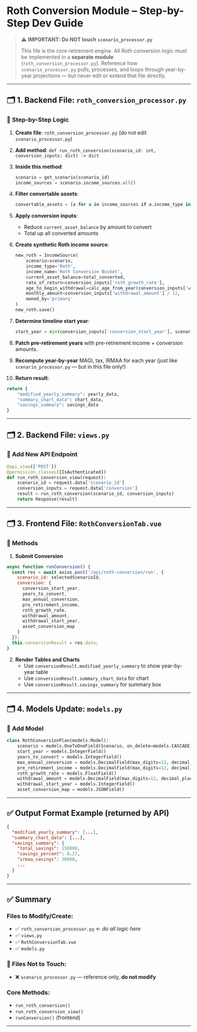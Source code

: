 # Roth Conversion Module – Step-by-Step Dev Guide

> ⚠️ **IMPORTANT: Do NOT touch `scenario_processor.py`**
>
> This file is the core retirement engine. All Roth conversion logic must be implemented in a **separate module** (`roth_conversion_processor.py`). Reference how `scenario_processor.py` pulls, processes, and loops through year-by-year projections — but never edit or extend that file directly.

---

## 🗂️ 1. Backend File: `roth_conversion_processor.py`

### 🔧 Step-by-Step Logic

1. **Create file**: `roth_conversion_processor.py` (do not edit `scenario_processor.py`)

2. **Add method**: `def run_roth_conversion(scenario_id: int, conversion_inputs: dict) -> dict`

3. **Inside this method**:
   ```python
   scenario = get_scenario(scenario_id)
   income_sources = scenario.income_sources.all()
   ```

4. **Filter convertable assets**:
   ```python
   convertable_assets = [a for a in income_sources if a.income_type in ['IRA', '401k']]
   ```

5. **Apply conversion inputs**:
   - Reduce `current_asset_balance` by amount to convert
   - Total up all converted amounts

6. **Create synthetic Roth income source**:
   ```python
   new_roth = IncomeSource(
       scenario=scenario,
       income_type='Roth',
       income_name='Roth Conversion Bucket',
       current_asset_balance=total_converted,
       rate_of_return=conversion_inputs['roth_growth_rate'],
       age_to_begin_withdrawal=calc_age_from_year(conversion_inputs['withdrawal_start_year']),
       monthly_amount=conversion_inputs['withdrawal_amount'] / 12,
       owned_by='primary'
   )
   new_roth.save()
   ```

7. **Determine timeline start year**:
   ```python
   start_year = min(conversion_inputs['conversion_start_year'], scenario.retirement_year, spouse_retirement_year)
   ```

8. **Patch pre-retirement years** with pre-retirement income + conversion amounts.

9. **Recompute year-by-year** MAGI, tax, IRMAA for each year (just like `scenario_processor.py` — but in this file only!)

10. **Return result**:
   ```python
   return {
       "modified_yearly_summary": yearly_data,
       "summary_chart_data": chart_data,
       "savings_summary": savings_data
   }
   ```

---

## 🗂️ 2. Backend File: `views.py`

### 🔧 Add New API Endpoint

```python
@api_view(['POST'])
@permission_classes([IsAuthenticated])
def run_roth_conversion_view(request):
    scenario_id = request.data['scenario_id']
    conversion_inputs = request.data['conversion']
    result = run_roth_conversion(scenario_id, conversion_inputs)
    return Response(result)
```

---

## 🗂️ 3. Frontend File: `RothConversionTab.vue`

### 🔧 Methods

1. **Submit Conversion**
```javascript
async function runConversion() {
  const res = await axios.post('/api/roth-conversion/run', {
    scenario_id: selectedScenarioId,
    conversion: {
      conversion_start_year,
      years_to_convert,
      max_annual_conversion,
      pre_retirement_income,
      roth_growth_rate,
      withdrawal_amount,
      withdrawal_start_year,
      asset_conversion_map
    }
  });
  this.conversionResult = res.data;
}
```

2. **Render Tables and Charts**
   - Use `conversionResult.modified_yearly_summary` to show year-by-year table
   - Use `conversionResult.summary_chart_data` for chart
   - Use `conversionResult.savings_summary` for summary box

---

## 🗂️ 4. Models Update: `models.py`

### 🔧 Add Model

```python
class RothConversionPlan(models.Model):
    scenario = models.OneToOneField(Scenario, on_delete=models.CASCADE)
    start_year = models.IntegerField()
    years_to_convert = models.IntegerField()
    max_annual_conversion = models.DecimalField(max_digits=12, decimal_places=2)
    pre_retirement_income = models.DecimalField(max_digits=12, decimal_places=2)
    roth_growth_rate = models.FloatField()
    withdrawal_amount = models.DecimalField(max_digits=12, decimal_places=2)
    withdrawal_start_year = models.IntegerField()
    asset_conversion_map = models.JSONField()
```

---

## ✅ Output Format Example (returned by API)

```json
{
  "modified_yearly_summary": [...],
  "summary_chart_data": {...},
  "savings_summary": {
    "total_savings": 150000,
    "savings_percent": 0.27,
    "irmaa_savings": 30000,
    ...
  }
}
```

---

## ✅ Summary

### Files to Modify/Create:
- ✅ `roth_conversion_processor.py` ← *do all logic here*
- ✅ `views.py`
- ✅ `RothConversionTab.vue`
- ✅ `models.py`

### 🚫 Files **Not to Touch**:
- ❌ `scenario_processor.py` — reference only, **do not modify**

### Core Methods:
- `run_roth_conversion()`
- `run_roth_conversion_view()`
- `runConversion()` (frontend)

---
